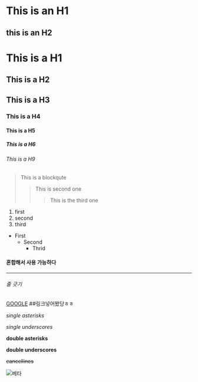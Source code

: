 This is an H1
============
this is an H2
------------
# This is a H1
## This is a H2
## This is a H3
### This is a H4
#### This is a H5
##### This is a H6
###### This is a H9

> This is a blockqute
>> This is second one
>>> This is the third one

1. first
2. second
3. third

+ First
    + Second
        + Thrid
#### 혼합해서 사용 가능하다

<hr/>

###### 줄 긋기

[GOOGLE](https://google.com)
##링크넣어봤당ㅎㅎ

*single asterisks*

_single underscores_

**double asterisks**

__double underscores__

~~cancellines~~

![베타]()







